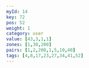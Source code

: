 ```yaml
---
myId: 14
key: 72
pos: 52
weight: 1
category: user
value: [43,3,1,1]
zones: [1,30,200]
pairs: [1,2,200,1,5,10,40]
tags: [4,8,17,23,27,34,41,52]
---
```

